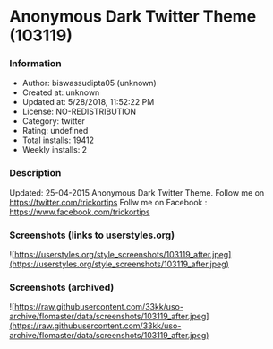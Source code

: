 # Anonymous Dark Twitter Theme (103119)

### Information
- Author: biswassudipta05 (unknown)
- Created at: unknown
- Updated at: 5/28/2018, 11:52:22 PM
- License: NO-REDISTRIBUTION
- Category: twitter
- Rating: undefined
- Total installs: 19412
- Weekly installs: 2


### Description
Updated: 25-04-2015
Anonymous Dark Twitter Theme.
Follow me on https://twitter.com/trickortips
Follw me on Facebook : https://www.facebook.com/trickortips


### Screenshots (links to userstyles.org)
![https://userstyles.org/style_screenshots/103119_after.jpeg](https://userstyles.org/style_screenshots/103119_after.jpeg)


### Screenshots (archived)
![https://raw.githubusercontent.com/33kk/uso-archive/flomaster/data/screenshots/103119_after.jpeg](https://raw.githubusercontent.com/33kk/uso-archive/flomaster/data/screenshots/103119_after.jpeg)
